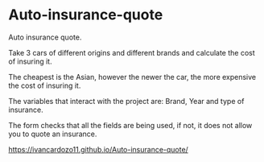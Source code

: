 # Auto-insurance-quote
Auto insurance quote.

Take 3 cars of different origins and different brands and calculate the cost of insuring it.

The cheapest is the Asian, however the newer the car, the more expensive the cost of insuring it.

The variables that interact with the project are: Brand, Year and type of insurance.

The form checks that all the fields are being used, if not, it does not allow you to quote an insurance.

https://ivancardozo11.github.io/Auto-insurance-quote/
